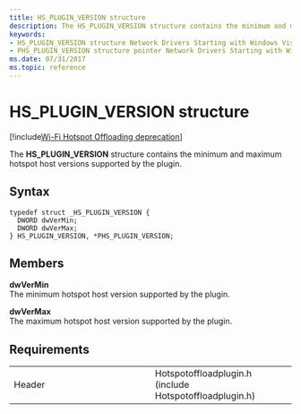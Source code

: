 ```yaml
---
title: HS_PLUGIN_VERSION structure
description: The HS_PLUGIN_VERSION structure contains the minimum and maximum hotspot host versions supported by the plugin.
keywords: 
- HS_PLUGIN_VERSION structure Network Drivers Starting with Windows Vista
- PHS_PLUGIN_VERSION structure pointer Network Drivers Starting with Windows Vista
ms.date: 07/31/2017
ms.topic: reference
---
```


# HS\_PLUGIN\_VERSION structure

[!include[Wi-Fi Hotspot Offloading deprecation](../includes/wi-fi-hotspot-offloading-deprecation.md)]


The **HS\_PLUGIN\_VERSION** structure contains the minimum and maximum hotspot host versions supported by the plugin.

## Syntax

```ManagedCPlusPlus
typedef struct _HS_PLUGIN_VERSION {
  DWORD dwVerMin;
  DWORD dwVerMax;
} HS_PLUGIN_VERSION, *PHS_PLUGIN_VERSION;
```

## Members

**dwVerMin**  
The minimum hotspot host version supported by the plugin.

**dwVerMax**  
The maximum hotspot host version supported by the plugin.

## Requirements

<table>
<colgroup>
<col width="50%" />
<col width="50%" />
</colgroup>
<tbody>
<tr class="odd">
<td><p>Header</p></td>
<td>Hotspotoffloadplugin.h (include Hotspotoffloadplugin.h)</td>
</tr>
</tbody>
</table>

 

 




